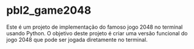 # pbl2_game2048
Este é um projeto de implementação do famoso jogo 2048 no terminal usando Python. O objetivo deste projeto é criar uma versão funcional do jogo 2048 que pode ser jogada diretamente no terminal.
